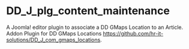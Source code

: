 # DD_J_plg_content_maintenance
 A Joomla! editor plugin to associate a DD GMaps Location to an Article. Addon Plugin for DD GMaps Locations https://github.com/hr-it-solutions/DD_J_com_gmaps_locations.
